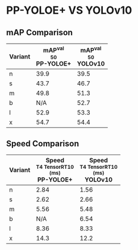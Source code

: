 ---
---

# PP-YOLOE+ VS YOLOv10

## mAP Comparison

| **Variant** | <center><span style='width: 400px;'>**mAP<sup>val<br>50**<br>**PP-YOLOE+**</span></center> | <center><span style='width: 400px;'>**mAP<sup>val<br>50**<br>**YOLOv10**</span></center> |
| ----------- | ------------------------------------------------------------------------------------------ | ---------------------------------------------------------------------------------------- |
| n           | 39.9                                                                                       | 39.5                                                                                     |
| s           | 43.7                                                                                       | 46.7                                                                                     |
| m           | 49.8                                                                                       | 51.3                                                                                     |
| b           | N/A                                                                                        | 52.7                                                                                     |
| l           | 52.9                                                                                       | 53.3                                                                                     |
| x           | 54.7                                                                                       | 54.4                                                                                     |

## Speed Comparison

| **Variant** | <center><span style='width: 200px;'>**Speed**<br><sup>T4 TensorRT10<br>(ms)</sup><br>**PP-YOLOE+**</span></center> | <center><span style='width: 200px;'>**Speed**<br><sup>T4 TensorRT10<br>(ms)</sup><br>**YOLOv10**</span></center> |
| ----------- | ------------------------------------------------------------------------------------------------------------------ | ---------------------------------------------------------------------------------------------------------------- |
| n           | 2.84                                                                                                               | 1.56                                                                                                             |
| s           | 2.62                                                                                                               | 2.66                                                                                                             |
| m           | 5.56                                                                                                               | 5.48                                                                                                             |
| b           | N/A                                                                                                                | 6.54                                                                                                             |
| l           | 8.36                                                                                                               | 8.33                                                                                                             |
| x           | 14.3                                                                                                               | 12.2                                                                                                             |
